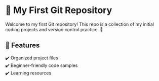 # 🌟 My First Git Repository  

Welcome to my first Git repository! This repo is a collection of my initial coding projects and version control practice. 🚀  

## 📌 Features  
✔️ Organized project files  
✔️ Beginner-friendly code samples  
✔️ Learning resources  

